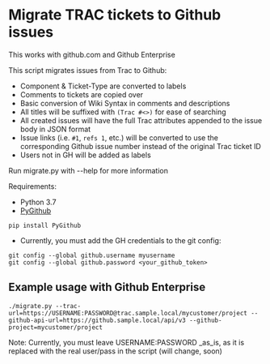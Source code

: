 # Migrate TRAC tickets to Github issues

This works with github.com and Github Enterprise

This script migrates issues from Trac to Github:

* Component & Ticket-Type are converted to labels
* Comments to tickets are copied over
* Basic conversion of Wiki Syntax in comments and descriptions
* All titles will be suffixed with `(Trac #<>)` for ease of searching
* All created issues will have the full Trac attributes appended to the issue body in JSON format
* Issue links (i.e. `#1`, `refs 1`, etc.) will be converted to use the corresponding Github issue number instead of the original Trac ticket ID
* Users not in GH will be added as labels

Run migrate.py with --help for more information

Requirements:

* Python 3.7
* [PyGithub](https://pypi.python.org/pypi/PyGithub)
 
```
pip install PyGithub
```

 * Currently, you must add the GH credentials to the git config:

```
git config --global github.username myusername
git config --global github.password <your_github_token>
```

## Example usage with Github Enterprise
```
./migrate.py --trac-url=https://USERNAME:PASSWORD@trac.sample.local/mycustomer/project --github-api-url=https://github.sample.local/api/v3 --github-project=mycustomer/project
```

Note: Currently, you must leave USERNAME:PASSWORD _as_is, as it is replaced with the real user/pass in the script (will change, soon)